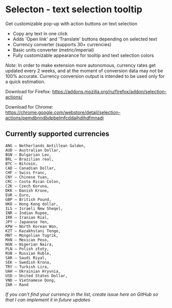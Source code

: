 # Selecton - text selection tooltip
Get customizable pop-up with action buttons on text selection
* Copy any text in one click
* Adds 'Open link' and 'Translate' buttons depending on selected text
* Currency converter (supports 30+ currencies)
* Basic units converter (metric/imperial)
* Fully customizable appearance for tooltip and text selection colors


*Note*:
In order to make extension more autonomous, currency rates get updated every 2 weeks, and at the moment of conversion data may not be 100% accurate. Currency conversion output is intended to be used only for a quick estimation.


Download for Firefox:
https://addons.mozilla.org/ru/firefox/addon/selection-actions/

Download for Chrome:
https://chrome.google.com/webstore/detail/selection-actions/pemdbnndbdpbelmfcddaihdihdfmnadi



## Currently supported currencies
```
ANG — Netherlands Antillean Gulden,
AUD — Australian Dollar,
BGN — Bulgarian Lev,
BRL — Brazilian real,
BTC — Bitcoin,
CAD — Canadian Dollar,
CHF — Swiss Franc,
CNY — Chinese Yuan,
CRC — Costa Rican Colon, 
CZK — Czech Koruna, 
DKK — Danish Krone, 
EUR — Euro, 
GBP — British Pound, 
HKD — Hong Kong dollar,
ILS — Israeli New Sheqel,
INR — Indian Rupee, 
IRR — Iranian Rial, 
JPY — Japanese Yen, 
KPW — North Korean Won,
KZT — Kazakhstani Tenge,
MNT — Mongolian Tugrik, 
MXN — Mexican Peso, 
NGN — Nigerian Naira,
PLN — Polish złoty, 
RUB — Russian Ruble,
SAR — Saudi Riyal, 
SEK — Swedish Krona,
TRY — Turkish Lira, 
UAH — Ukrainian Hryvnia, 
USD — United States Dollar, 
VND — Vietnamese Dong, 
ZAR — Rand
```

*If you can't find your currency in the list, create issue here on GitHub so that I can implement it in future updates*







